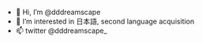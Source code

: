 - 👋 Hi, I’m @dddreamscape
- 👀 I’m interested in 日本語, second language acquisition
- 📫 twitter @dddreamscape_ 
